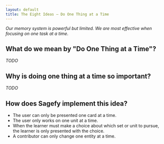 ```yaml
---
layout: default
title: The Eight Ideas – Do One Thing at a Time
---
```


_Our memory system is powerful but limited. We are most effective when focusing on one task at a time._

What do we mean by "Do One Thing at a Time"?
-------------------------------------

_TODO_

Why is doing one thing at a time so important?
--------------------------------------

_TODO_

How does Sagefy implement this idea?
------------------------------------

- The user can only be presented one card at a time.
- The user only works on one unit at a time.
- When the learner must make a choice about which set or unit to pursue, the learner is only presented with the choice.
- A contributor can only change one entity at a time.
